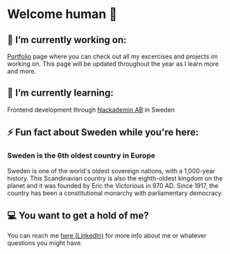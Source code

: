 # Welcome human 👋

## 🔭 I’m currently working on:
[Portfolio](https://palutzii.github.io/) page where you can check out all my excercises and projects im working on.
This page will be updated throughout the year as I learn more and more.
 
## 🌱 I’m currently learning: 
Frontend development through [Nackademin AB](https://nackademin.se/utbildningar/frontend-utvecklare/) in Sweden

## ⚡ Fun fact about Sweden while you're here: 
### Sweden is the 6th oldest country in Europe
Sweden is one of the world's oldest sovereign nations, with a 1,000-year history. This Scandinavian country is also the eighth-oldest kingdom on the planet and it was founded by Eric the Victorious in 970 AD. Since 1917, the country has been a constitutional monarchy with parliamentary democracy.


## :computer: You want to get a hold of me? 
You can reach me [here (LinkedIn)](https://www.linkedin.com/in/pavel-sarmiento-5483661a3/) for more info about me or whatever questions you might have. 
